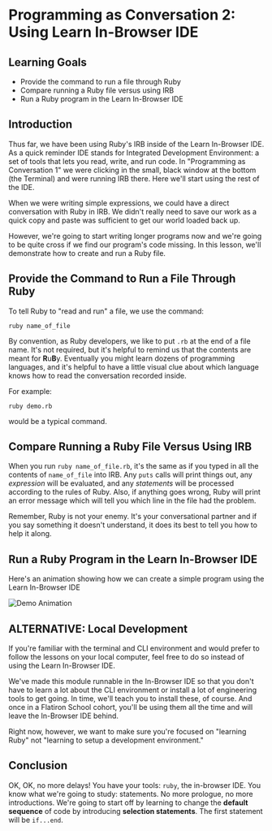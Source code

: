 # Programming as Conversation 2: Using Learn In-Browser IDE

## Learning Goals

- Provide the command to run a file through Ruby
- Compare running a Ruby file versus using IRB
- Run a Ruby program in the Learn In-Browser IDE

## Introduction

Thus far, we have been using Ruby's IRB inside of the Learn In-Browser IDE.  As
a quick reminder IDE stands for Integrated Development Environment: a set of
tools that lets you read, write, and run code.  In "Programming as Conversation
1" we were clicking in the small, black window at the bottom (the Terminal) and
were running IRB there. Here we'll start using the rest of the IDE.

When we were writing simple expressions, we could have a direct conversation
with Ruby in IRB. We didn't really need to save our work as a quick copy and
paste was sufficient to get our world loaded back up.

However, we're going to start writing longer programs now and we're going to be
quite cross if we find our program's code missing. In this lesson, we'll
demonstrate how to create and run a Ruby file.

## Provide the Command to Run a File Through Ruby

To tell Ruby to "read and run" a file, we use the command:

`ruby name_of_file`

By convention, as Ruby developers, we like to put `.rb` at the end of a file
name. It's not required, but it's helpful to remind us that the contents are
meant for **R**u**B**y. Eventually you might learn dozens of programming
languages, and it's helpful to have a little visual clue about which language
knows how to read the conversation recorded inside.

For example:

`ruby demo.rb`

would be a typical command.

## Compare Running a Ruby File Versus Using IRB

When you run `ruby name_of_file.rb`, it's the same as if you typed in all the
contents of `name_of_file` into IRB. Any `puts` calls will print things out,
any _expression_ will be evaluated, and any _statements_ will be processed
according to the rules of Ruby. Also, if anything goes wrong, Ruby will print
an error message which will tell you which line in the file had the problem.

Remember, Ruby is not your enemy. It's your conversational partner and if you
say something it doesn't understand, it does its best to tell you how to help it
along.

## Run a Ruby Program in the Learn In-Browser IDE

Here's an animation showing how we can create a simple program using the Learn
In-Browser IDE

![Demo Animation](https://curriculum-content.s3.amazonaws.com/programming-univbasics-2/learn-ibide-create-run-ruby-file.gif)

## ALTERNATIVE: Local Development

If you're familiar with the terminal and CLI environment and would prefer to
follow the lessons on your local computer, feel free to do so instead of using
the Learn In-Browser IDE.

We've made this module runnable in the In-Browser IDE so that you don't have to
learn a lot about the CLI environment or install a lot of engineering tools to
get going. In time, we'll teach you to install these, of course. And once in a
Flatiron School cohort, you'll be using them all the time and will leave the
In-Browser IDE behind.

Right now, however, we want to make sure you're focused on "learning Ruby" not
"learning to setup a development environment."

## Conclusion

OK, OK, no more delays! You have your tools: `ruby`, the in-browser IDE. You
know what we're going to study: statements. No more prologue, no more
introductions. We're going to start off by learning to change the **default
sequence** of code by introducing **selection statements**. The first statement
will be `if...end`.
